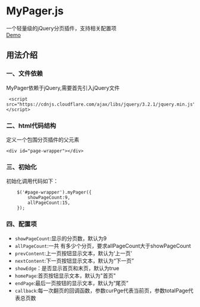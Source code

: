 # MyPager.js
一个轻量级的jQuery分页插件，支持相关配置项  
[Demo](https://bobofangwei.github.io/UIcomponnets/%E5%85%A8%E5%B1%8F%E6%BB%9A%E5%8A%A8%E6%8F%92%E4%BB%B6/myfullpage/demo/index.html)
## 用法介绍
### 一、文件依赖
MyPager依赖于jQuery,需要首先引入jQuery文件
```
 <script src="https://cdnjs.cloudflare.com/ajax/libs/jquery/3.2.1/jquery.min.js"></script>
```
### 二、html代码结构
定义一个包围分页插件的父元素
```
<div id="page-wrapper"></div>
```
### 三、初始化
初始化调用代码如下：
```
    $('#page-wrapper').myPager({
        showPageCount:9,
        allPageCount:15,        
    });
```
### 四、配置项
+ `showPageCount`:显示的分页数，默认为9
+ `allPageCount`:一共 有多少个分页，要求allPageCount大于showPageCount
+ `prevContent`:上一页按钮显示文本，默认为‘上一页’
+ `nextContent`:下一页按钮显示文本，默认为“下一页”
+ `showEdge`：是否显示首页和末页，默认为true
+ `homePage`:首页按钮显示文本，默认为"首页"
+ `endPage`:最后一页按钮的显示文本，默认为“尾页”
+ `callback`:每一次翻页的回调函数，参数curPge代表当前页，参数totalPage代表总页数